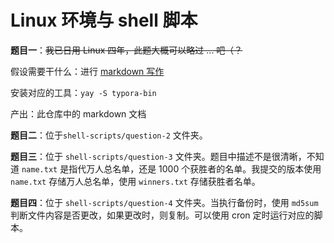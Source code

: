 # Linux 环境与 shell 脚本

**题目一**：~~我已日用 Linux 四年，此题大概可以略过 ... 吧（？~~

假设需要干什么：进行 [markdown 写作](https://17999824wyj.github.io/NEUP-preTest/2024/web/ch-2.html)

安装对应的工具：`yay -S typora-bin`

产出：此仓库中的 markdown 文档

**题目二**：位于`shell-scripts/question-2` 文件夹。

**题目三**：位于 `shell-scripts/question-3` 文件夹。题目中描述不是很清晰，不知道 `name.txt` 是指代万人总名单，还是 1000 个获胜者的名单。我提交的版本使用 `name.txt` 存储万人总名单，使用 `winners.txt` 存储获胜者名单。

**题目四**：位于 `shell-scripts/question-4` 文件夹。当执行备份时，使用 `md5sum` 判断文件内容是否更改，如果更改时，则复制。可以使用 cron 定时运行对应的脚本。
